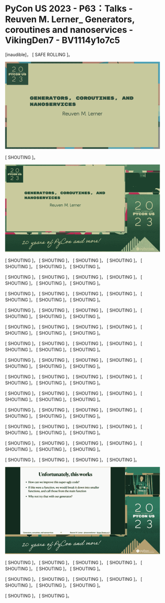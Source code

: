 # PyCon US 2023 - P63：Talks - Reuven M. Lerner_ Generators, coroutines and nanoservices - VikingDen7 - BV1114y1o7c5

 [inaudible]， [ SAFE ROLLING ]。

![](img/247edc32e6dbd26bcc3acbc43868145c_1.png)

 [ SHOUTING ]。

![](img/247edc32e6dbd26bcc3acbc43868145c_3.png)

 [ SHOUTING ]， [ SHOUTING ]， [ SHOUTING ]， [ SHOUTING ]， [ SHOUTING ]， [ SHOUTING ]， [ SHOUTING ]。

 [ SHOUTING ]， [ SHOUTING ]， [ SHOUTING ]， [ SHOUTING ]， [ SHOUTING ]， [ SHOUTING ]， [ SHOUTING ]。

 [ SHOUTING ]， [ SHOUTING ]， [ SHOUTING ]， [ SHOUTING ]， [ SHOUTING ]， [ SHOUTING ]， [ SHOUTING ]。

 [ SHOUTING ]， [ SHOUTING ]， [ SHOUTING ]， [ SHOUTING ]， [ SHOUTING ]， [ SHOUTING ]， [ SHOUTING ]。

 [ SHOUTING ]， [ SHOUTING ]， [ SHOUTING ]， [ SHOUTING ]， [ SHOUTING ]， [ SHOUTING ]， [ SHOUTING ]。

 [ SHOUTING ]， [ SHOUTING ]， [ SHOUTING ]， [ SHOUTING ]， [ SHOUTING ]， [ SHOUTING ]， [ SHOUTING ]。

 [ SHOUTING ]， [ SHOUTING ]， [ SHOUTING ]， [ SHOUTING ]， [ SHOUTING ]， [ SHOUTING ]， [ SHOUTING ]。

 [ SHOUTING ]， [ SHOUTING ]， [ SHOUTING ]， [ SHOUTING ]， [ SHOUTING ]， [ SHOUTING ]， [ SHOUTING ]。

 [ SHOUTING ]， [ SHOUTING ]， [ SHOUTING ]， [ SHOUTING ]， [ SHOUTING ]， [ SHOUTING ]， [ SHOUTING ]。

 [ SHOUTING ]， [ SHOUTING ]， [ SHOUTING ]， [ SHOUTING ]， [ SHOUTING ]， [ SHOUTING ]， [ SHOUTING ]。

 [ SHOUTING ]， [ SHOUTING ]， [ SHOUTING ]， [ SHOUTING ]， [ SHOUTING ]， [ SHOUTING ]， [ SHOUTING ]。

 [ SHOUTING ]， [ SHOUTING ]， [ SHOUTING ]， [ SHOUTING ]， [ SHOUTING ]， [ SHOUTING ]， [ SHOUTING ]。

 [ SHOUTING ]， [ SHOUTING ]， [ SHOUTING ]， [ SHOUTING ]。



![](img/247edc32e6dbd26bcc3acbc43868145c_5.png)

 [ SHOUTING ]， [ SHOUTING ]， [ SHOUTING ]， [ SHOUTING ]， [ SHOUTING ]， [ SHOUTING ]， [ SHOUTING ]。

 [ SHOUTING ]， [ SHOUTING ]， [ SHOUTING ]， [ SHOUTING ]， [ SHOUTING ]， [ SHOUTING ]， [ SHOUTING ]。

 [ SHOUTING ]， [ SHOUTING ]。